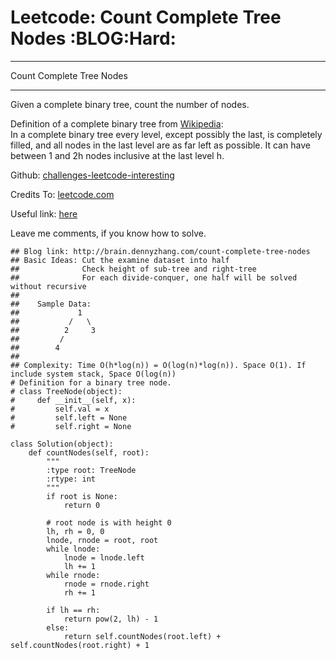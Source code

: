 # Leetcode: Count Complete Tree Nodes     :BLOG:Hard:


---

Count Complete Tree Nodes  

---

Given a complete binary tree, count the number of nodes.  

Definition of a complete binary tree from [Wikipedia](https://en.wikipedia.org/wiki/Binary_tree#Types_of_binary_trees):  
In a complete binary tree every level, except possibly the last, is completely filled, and all nodes in the last level are as far left as possible. It can have between 1 and 2h nodes inclusive at the last level h.  

Github: [challenges-leetcode-interesting](https://github.com/DennyZhang/challenges-leetcode-interesting/tree/master/count-complete-tree-nodes)  

Credits To: [leetcode.com](https://leetcode.com/problems/count-complete-tree-nodes/description/)  

Useful link: [here](https://leetcode.com/problems/count-complete-tree-nodes/discuss/)  

Leave me comments, if you know how to solve.  

    ## Blog link: http://brain.dennyzhang.com/count-complete-tree-nodes
    ## Basic Ideas: Cut the examine dataset into half
    ##              Check height of sub-tree and right-tree
    ##              For each divide-conquer, one half will be solved without recursive
    ##
    ##    Sample Data: 
    ##             1        
    ##           /   \
    ##          2     3
    ##         /
    ##        4
    ##
    ## Complexity: Time O(h*log(n)) = O(log(n)*log(n)). Space O(1). If include system stack, Space O(log(n))
    # Definition for a binary tree node.
    # class TreeNode(object):
    #     def __init__(self, x):
    #         self.val = x
    #         self.left = None
    #         self.right = None
    
    class Solution(object):
        def countNodes(self, root):
            """
            :type root: TreeNode
            :rtype: int
            """
            if root is None:
                return 0
    
            # root node is with height 0
            lh, rh = 0, 0
            lnode, rnode = root, root
            while lnode:
                lnode = lnode.left
                lh += 1
            while rnode:
                rnode = rnode.right
                rh += 1
    
            if lh == rh:
                return pow(2, lh) - 1
            else:
                return self.countNodes(root.left) + self.countNodes(root.right) + 1